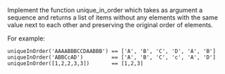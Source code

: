 <div class="markdown prose max-w-none" id="description"><p>Implement the function unique_in_order which takes as argument a sequence and returns a list of items without any elements with the same value next to each other and preserving the original order of elements.</p>
<p>For example:</p>
<pre style="display: none;"><code class="language-cpp"><span class="cm-variable">uniqueInOrder</span>(<span class="cm-string">"AAAABBBCCDAABBB"</span>) <span class="cm-operator">==</span> {<span class="cm-string">'A'</span>, <span class="cm-string">'B'</span>, <span class="cm-string">'C'</span>, <span class="cm-string">'D'</span>, <span class="cm-string">'A'</span>, <span class="cm-string">'B'</span>}
<span class="cm-variable">uniqueInOrder</span>(<span class="cm-string">"ABBCcAD"</span>)         <span class="cm-operator">==</span> {<span class="cm-string">'A'</span>, <span class="cm-string">'B'</span>, <span class="cm-string">'C'</span>, <span class="cm-string">'c'</span>, <span class="cm-string">'A'</span>, <span class="cm-string">'D'</span>}
<span class="cm-variable">uniqueInOrder</span>([<span class="cm-number">1</span>,<span class="cm-number">2</span>,<span class="cm-number">2</span>,<span class="cm-number">3</span>,<span class="cm-number">3</span>])       <span class="cm-operator">==</span> {<span class="cm-number">1</span>,<span class="cm-number">2</span>,<span class="cm-number">3</span>}
</code></pre>
<pre><code class="language-javascript"><span class="cm-variable">uniqueInOrder</span>(<span class="cm-string">'AAAABBBCCDAABBB'</span>) <span class="cm-operator">==</span> [<span class="cm-string">'A'</span>, <span class="cm-string">'B'</span>, <span class="cm-string">'C'</span>, <span class="cm-string">'D'</span>, <span class="cm-string">'A'</span>, <span class="cm-string">'B'</span>]
<span class="cm-variable">uniqueInOrder</span>(<span class="cm-string">'ABBCcAD'</span>)         <span class="cm-operator">==</span> [<span class="cm-string">'A'</span>, <span class="cm-string">'B'</span>, <span class="cm-string">'C'</span>, <span class="cm-string">'c'</span>, <span class="cm-string">'A'</span>, <span class="cm-string">'D'</span>]
<span class="cm-variable">uniqueInOrder</span>([<span class="cm-number">1</span>,<span class="cm-number">2</span>,<span class="cm-number">2</span>,<span class="cm-number">3</span>,<span class="cm-number">3</span>])       <span class="cm-operator">==</span> [<span class="cm-number">1</span>,<span class="cm-number">2</span>,<span class="cm-number">3</span>]
</code></pre>
<pre style="display: none;"><code class="language-python"><span class="cm-variable">unique_in_order</span>(<span class="cm-string">'AAAABBBCCDAABBB'</span>) <span class="cm-operator">==</span> [<span class="cm-string">'A'</span>, <span class="cm-string">'B'</span>, <span class="cm-string">'C'</span>, <span class="cm-string">'D'</span>, <span class="cm-string">'A'</span>, <span class="cm-string">'B'</span>]
<span class="cm-variable">unique_in_order</span>(<span class="cm-string">'ABBCcAD'</span>)         <span class="cm-operator">==</span> [<span class="cm-string">'A'</span>, <span class="cm-string">'B'</span>, <span class="cm-string">'C'</span>, <span class="cm-string">'c'</span>, <span class="cm-string">'A'</span>, <span class="cm-string">'D'</span>]
<span class="cm-variable">unique_in_order</span>([<span class="cm-number">1</span>,<span class="cm-number">2</span>,<span class="cm-number">2</span>,<span class="cm-number">3</span>,<span class="cm-number">3</span>])       <span class="cm-operator">==</span> [<span class="cm-number">1</span>,<span class="cm-number">2</span>,<span class="cm-number">3</span>]
</code></pre>
<pre style="display: none;"><code class="language-ruby"><span class="cm-variable">unique_in_order</span>(<span class="cm-string">'AAAABBBCCDAABBB'</span>) <span class="cm-operator">==</span> [<span class="cm-string">'A'</span>, <span class="cm-string">'B'</span>, <span class="cm-string">'C'</span>, <span class="cm-string">'D'</span>, <span class="cm-string">'A'</span>, <span class="cm-string">'B'</span>]
<span class="cm-variable">unique_in_order</span>(<span class="cm-string">'ABBCcAD'</span>)         <span class="cm-operator">==</span> [<span class="cm-string">'A'</span>, <span class="cm-string">'B'</span>, <span class="cm-string">'C'</span>, <span class="cm-string">'c'</span>, <span class="cm-string">'A'</span>, <span class="cm-string">'D'</span>]
<span class="cm-variable">unique_in_order</span>([<span class="cm-number">1</span>,<span class="cm-number">2</span>,<span class="cm-number">2</span>,<span class="cm-number">3</span>,<span class="cm-number">3</span>])       <span class="cm-operator">==</span> [<span class="cm-number">1</span>,<span class="cm-number">2</span>,<span class="cm-number">3</span>]
</code></pre>
<pre style="display: none;"><code class="language-haskell"><span class="cm-variable">uniqueInOrder</span> <span class="cm-string">"AAAABBBCCDAABBB"</span> <span class="cm-builtin">==</span> <span class="cm-string">"ABCDAB"</span>
<span class="cm-variable">uniqueInOrder</span> <span class="cm-string">"ABBCcAD"</span>         <span class="cm-builtin">==</span> <span class="cm-string">"ABCcAD"</span>
<span class="cm-variable">uniqueInOrder</span> [<span class="cm-number">1</span>,<span class="cm-number">2</span>,<span class="cm-number">2</span>,<span class="cm-number">3</span>,<span class="cm-number">3</span>]       <span class="cm-builtin">==</span> [<span class="cm-number">1</span>,<span class="cm-number">2</span>,<span class="cm-number">3</span>]
</code></pre>
<pre style="display: none;"><code class="language-crystal"><span class="cm-variable">unique_in_order</span>(<span class="cm-string">"AAAABBBCCDAABBB"</span>) <span class="cm-operator">==</span> [<span class="cm-atom">'A'</span>, <span class="cm-atom">'B'</span>, <span class="cm-atom">'C'</span>, <span class="cm-atom">'D'</span>, <span class="cm-atom">'A'</span>, <span class="cm-atom">'B'</span>]
<span class="cm-variable">unique_in_order</span>(<span class="cm-string">"ABBCcAD"</span>)         <span class="cm-operator">==</span> [<span class="cm-atom">'A'</span>, <span class="cm-atom">'B'</span>, <span class="cm-atom">'C'</span>, <span class="cm-atom">'c'</span>, <span class="cm-atom">'A'</span>, <span class="cm-atom">'D'</span>]
<span class="cm-variable">unique_in_order</span>([<span class="cm-number">1</span>,<span class="cm-number">2</span>,<span class="cm-number">2</span>,<span class="cm-number">3</span>,<span class="cm-number">3</span>])       <span class="cm-operator">==</span> [<span class="cm-number">1</span>,<span class="cm-number">2</span>,<span class="cm-number">3</span>]
</code></pre>
</div>